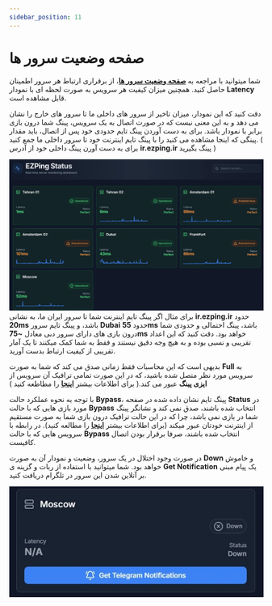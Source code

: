 ```yaml
---
sidebar_position: 11
---
```


# صفحه وضعیت سرور ها

شما میتوانید با مراجعه به [**صفحه وضعیت سرور ها**](https://status.ezping.ir/)، از برقراری ارتباط هر سرور اطمینان حاصل کنید. همچنین میزان کیفیت هر سرویس به صورت لحظه ای با نمودار **Latency** قابل مشاهده است.

دقت کنید که این نمودار، میزان تاخیر از سرور های داخلی ما تا سرور های خارج را نشان می دهد و به این معنی نیست که در صورت اتصال به یک سرویس، پینگ شما درون بازی برابر با نمودار باشد. برای به دست آوردن پینگ تایم حدودی خود پس از اتصال، باید مقدار پینگی که اینجا مشاهده می کنید را با پینگ تایم اینترنت خود تا سرور داخلی ما جمع کنید. ( برای به دست آورن پینگ داخلی خود از آدرس **ir.ezping.ir** پینگ بگیرید )


![winver-run](./img/servers-status.webp)
برای مثال اگر پینگ تایم اینترنت شما تا سرور ایران ما، به نشانی **ir.ezping.ir** حدود **20ms** باشد، و پینگ تایم سرور **Dubai** حدود **55ms** باشد، پینگ احتمالی و حدودی شما درون بازی های دارای سرور دبی معادل **~75ms** خواهد بود. دقت کنید که این اعداد تقریبی و نسبی بوده و به هیچ وجه دقیق نیستند و فقط به شما کمک میکنند تا یک آمار تقریبی از کیفیت ارتباط بدست آورید.

بدیهی است که این محاسبات فقط زمانی صدق می کند که شما به صورت **Full** به سرویس مورد نظر متصل شده باشید، که در این صورت تمامی ترافیک آن سرویس از **ایزی پینگ** عبور می کند.( برای اطلاعات بیشتر [**اینجا**](https://docs.ezping.ir/how-it-works/bypass-vs-full) را مطاطعه کنید )


با توجه به نحوه عملکرد حالت **Bypass**، پینگ تایم نشان داده شده در صفحه **Status** در مورد بازی هایی که با حالت **Bypass** انتخاب شده باشند، صدق نمی کند و نشانگر پینگ شما در بازی نمی باشد، چرا که در این حالت ترافیک درون بازی شما به صورت مستقیم از اینترنت خودتان عبور میکند (برای اطلاعات بیشتر [**اینجا**](https://docs.ezping.ir/how-it-works/bypass-vs-full) را مطالعه کنید).
در رابطه با سرویس هایی که با حالت **Bypass** انتخاب شده باشند، صرفا برقرار بودن اتصال کافیست.


در صورت وجود اختلال در یک سرور، وضعیت و نمودار آن به صورت **Down** و خاموش خواهد بود. شما میتوانید با استفاده از ربات و گزینه ی **Get Notification** یک پیام مبنی بر آنلاین شدن این سرور در تلگرام دریافت کنید.


![winver-run](./img/server-down-example.webp)
